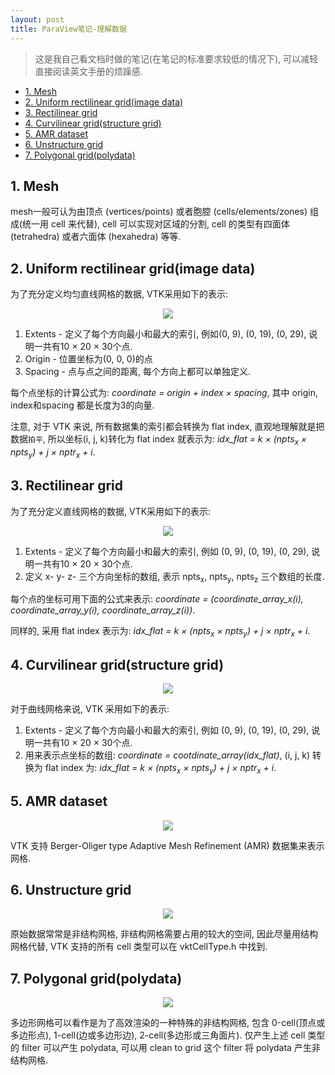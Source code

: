 ```yaml
---
layout: post
title: ParaView笔记-理解数据
---
```


> 这是我自己看文档时做的笔记(在笔记的标准要求较低的情况下), 可以减轻直接阅读英文手册的烦躁感.

<!-- TOC -->

- [1. Mesh](#1-mesh)
- [2. Uniform rectilinear grid(image data)](#2-uniform-rectilinear-gridimage-data)
- [3. Rectilinear grid](#3-rectilinear-grid)
- [4. Curvilinear grid(structure grid)](#4-curvilinear-gridstructure-grid)
- [5. AMR dataset](#5-amr-dataset)
- [6. Unstructure grid](#6-unstructure-grid)
- [7. Polygonal grid(polydata)](#7-polygonal-gridpolydata)

<!-- /TOC -->

## 1. Mesh

mesh一般可认为由顶点 (vertices/points) 或者胞腔 (cells/elements/zones) 组成(统一用 cell 来代替), cell 可以实现对区域的分割, cell 的类型有四面体 (tetrahedra) 或者六面体 (hexahedra) 等等. 

## 2. Uniform rectilinear grid(image data)

为了充分定义均匀直线网格的数据, VTK采用如下的表示:

<center>
<img src = "https://raw.githubusercontent.com/v1otusc/PicBed/master/uniformrectilinearGrid.png">
</center>

1. Extents - 定义了每个方向最小和最大的索引, 例如(0, 9), (0, 19), (0, 29), 说明一共有10 × 20 × 30个点.
2. Origin - 位置坐标为(0, 0, 0)的点
3. Spacing - 点与点之间的距离, 每个方向上都可以单独定义.

每个点坐标的计算公式为: *coordinate = origin + index × spacing*, 其中 origin, index和spacing 都是长度为3的向量.

注意, 对于 VTK 来说, 所有数据集的索引都会转换为 flat index, 直观地理解就是把数据`拍平`, 所以坐标(i, j, k)转化为 flat index 就表示为: *idx_flat = k × (npts<sub>x</sub> × npts<sub>y</sub>) + j × nptr<sub>x</sub> + i*.

## 3. Rectilinear grid

为了充分定义直线网格的数据, VTK采用如下的表示:

<center>
<img src = "https://raw.githubusercontent.com/v1otusc/PicBed/master/rectilinearGrid.png">
</center>

1. Extents - 定义了每个方向最小和最大的索引, 例如 (0, 9), (0, 19), (0, 29), 说明一共有10 × 20 × 30个点.
2. 定义 x- y- z- 三个方向坐标的数组, 表示 npts<sub>x</sub>, npts<sub>y</sub>, npts<sub>z</sub> 三个数组的长度.

每个点的坐标可用下面的公式来表示: *coordinate = (coordinate_array_x(i), coordinate_array_y(i), coordinate_array_z(i))*.

同样的, 采用 flat index 表示为: *idx_flat = k × (npts<sub>x</sub> × npts<sub>y</sub>) + j × nptr<sub>x</sub> + i*.

## 4. Curvilinear grid(structure grid)

<center>
<img src = "https://raw.githubusercontent.com/v1otusc/PicBed/master/CurivilinearGrid.png">
</center>

对于曲线网格来说, VTK 采用如下的表示:

1. Extents - 定义了每个方向最小和最大的索引, 例如 (0, 9), (0, 19), (0, 29), 说明一共有10 × 20 × 30个点.
2. 用来表示点坐标的数组: *coordinate = cootdinate_array(idx_flat)*, (i, j, k) 转换为 flat index 为: *idx_flat = k × (npts<sub>x</sub> × npts<sub>y</sub>) + j × nptr<sub>x</sub> + i*.

## 5. AMR dataset

<center>
<img src = "https://raw.githubusercontent.com/v1otusc/PicBed/master/AMRdataset.png">
</center>

VTK 支持  Berger-Oliger type Adaptive Mesh Refinement (AMR) 数据集来表示网格. 

## 6. Unstructure grid

<center>
<img src = "https://raw.githubusercontent.com/v1otusc/PicBed/master/UnstructureGrid.png">
</center>

原始数据常常是非结构网格, 非结构网格需要占用的较大的空间, 因此尽量用结构网格代替, VTK 支持的所有 cell 类型可以在 vktCellType.h 中找到.

## 7. Polygonal grid(polydata)

<center>
<img src = "https://raw.githubusercontent.com/v1otusc/PicBed/master/PolygonalGrid.png">
</center>

多边形网格可以看作是为了高效渲染的一种特殊的非结构网格, 包含 0-cell(顶点或多边形点), 1-cell(边或多边形边), 2-cell(多边形或三角面片). 仅产生上述 cell 类型的 filter 可以产生 polydata, 可以用 clean to grid 这个 filter 将 polydata 产生非结构网格.
